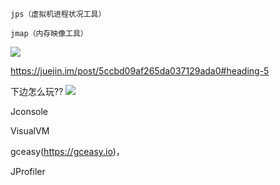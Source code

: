 ```
jps（虚拟机进程状况工具）

jmap（内存映像工具）

```

![](https://youpaiyun.zongqilive.cn/image/20200427101041.png)



https://juejin.im/post/5ccbd09af265da037129ada0#heading-5




下边怎么玩??
![](https://youpaiyun.zongqilive.cn/image/20200522164122.png)



Jconsole

VisualVM

gceasy(https://gceasy.io)，

JProfiler








